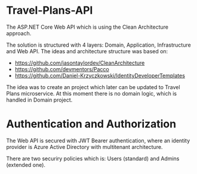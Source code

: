 # Travel-Plans-API
The ASP.NET Core Web API which is using the Clean Architecture approach.

The solution is structured with 4 layers: Domain, Application, Infrastructure and Web API.
The ideas and architecture structure was based on:
 - https://github.com/jasontaylordev/CleanArchitecture
 - https://github.com/devmentors/Pacco
 - https://github.com/Daniel-Krzyczkowski/IdentityDeveloperTemplates
 
 The idea was to create an project which later can be updated to Travel Plans microservice. At this moment there is no domain logic, which is handled in Domain project.

 # Authentication and Authorization
 The Web API is secured with JWT Bearer authentication, where an identity provider is Azure Active Directory with multitenant architecture.

 There are two securiry policies which is: Users (standard) and Admins (extended one).
